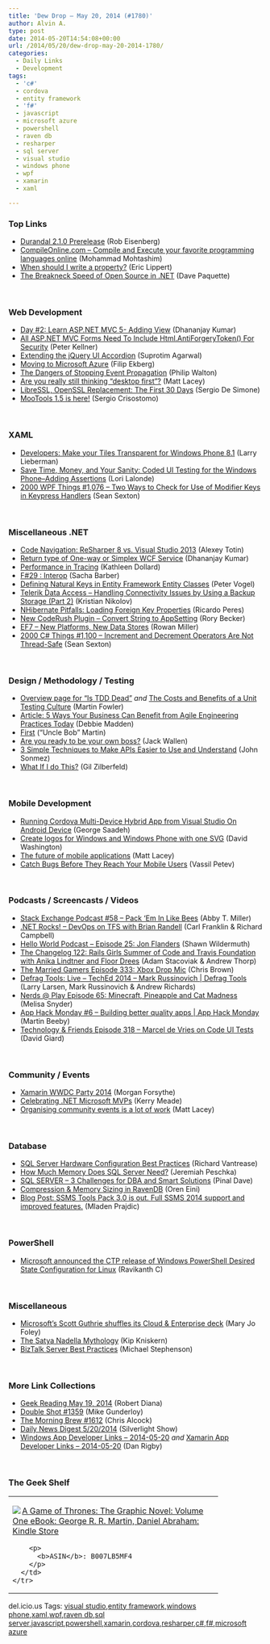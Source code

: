 ```yaml
---
title: 'Dew Drop – May 20, 2014 (#1780)'
author: Alvin A.
type: post
date: 2014-05-20T14:54:08+00:00
url: /2014/05/20/dew-drop-may-20-2014-1780/
categories:
  - Daily Links
  - Development
tags:
  - 'c#'
  - cordova
  - entity framework
  - 'f#'
  - javascript
  - microsoft azure
  - powershell
  - raven db
  - resharper
  - sql server
  - visual studio
  - windows phone
  - wpf
  - xamarin
  - xaml

---
```

### <a name="top"></a>Top Links

  * <a href="http://eisenbergeffect.bluespire.com/durandal-2-1-0-prerelease/" target="_blank">Durandal 2.1.0 Prerelease</a> (Rob Eisenberg)
  * <a href="http://compileonline.com/" target="_blank">CompileOnline.com &#8211; Compile and Execute your favorite programming languages online</a> (Mohammad Mohtashim)
  * <a href="http://ericlippert.com/2014/05/19/when-should-i-write-a-property/" target="_blank">When should I write a property?</a> (Eric Lippert)
  * <a href="http://www.davepaquette.com/archive/2014/05/19/the-breakneck-speed-of-open-source-in-net.aspx?utm_source=rss&utm_medium=rss&utm_campaign=the-breakneck-speed-of-open-source-in-net" target="_blank">The Breakneck Speed of Open Source in .NET</a> (Dave Paquette)

&nbsp;

### <a name="web"></a>Web Development

  * <a href="http://debugmode.net/2014/05/20/day-2-learn-asp-net-mvc-5-adding-view/" target="_blank">Day #2: Learn ASP.NET MVC 5- Adding View</a> (Dhananjay Kumar)
  * <a href="http://peterkellner.net/2014/05/19/asp-net-mvc-forms-need-include-html-antiforgerytoken-security/?utm_source=rss&utm_medium=rss&utm_campaign=asp-net-mvc-forms-need-include-html-antiforgerytoken-security" target="_blank">All ASP.NET MVC Forms Need To Include Html.AntiForgeryToken() For Security</a> (Peter Kellner)
  * <a href="http://feedproxy.google.com/~r/netCurryRecentArticles/~3/qRq85BtAGnk/ShowArticle.aspx" target="_blank">Extending the jQuery UI Accordion</a> (Suprotim Agarwal)
  * <a href="http://blog.filipekberg.se/2014/05/20/moving-microsoft-azure/" target="_blank">Moving to Microsoft Azure</a> (Filip Ekberg)
  * <a href="http://css-tricks.com/dangers-stopping-event-propagation/" target="_blank">The Dangers of Stopping Event Propagation</a> (Philip Walton)
  * <a href="http://feedproxy.google.com/~r/MattLacey/~3/bsTz2vBYPNQ/are-you-really-still-thinking-desktop.html" target="_blank">Are you really still thinking &#8220;desktop first&#8221;?</a> (Matt Lacey)
  * <a href="http://www.infoq.com/news/2014/05/libre-ssl-first-30-days?utm_campaign=infoq_content&utm_source=infoq&utm_medium=feed&utm_term=global" target="_blank">LibreSSL, OpenSSL Replacement: The First 30 Days</a> (Sergio De Simone)
  * <a href="http://feedproxy.google.com/~r/mootools-blog/~3/_VwiEzl6VCM/" target="_blank">MooTools 1.5 is here!</a> (Sergio Crisostomo)

&nbsp;

### <a name="silverlight"></a>XAML

  * <a href="http://blogs.windows.com/windows/b/buildingapps/archive/2014/05/19/developers-make-your-tiles-transparent-for-windows-phone-8-1.aspx" target="_blank">Developers: Make your Tiles Transparent for Windows Phone 8.1</a> (Larry Lieberman)
  * <a href="http://blogs.msdn.com/b/cdndevs/archive/2014/05/20/save-time-money-and-your-sanity-coded-ui-testing-for-the-windows-phone-adding-assertions.aspx" target="_blank">Save Time, Money, and Your Sanity: Coded UI Testing for the Windows Phone–Adding Assertions</a> (Lori Lalonde)
  * <a href="http://wpf.2000things.com/2014/05/20/1076-two-ways-to-check-for-use-of-modifier-keys-in-keypress-handlers/" target="_blank">2000 WPF Things #1,076 – Two Ways to Check for Use of Modifier Keys in Keypress Handlers</a> (Sean Sexton)

&nbsp;

### <a name="dotnet"></a>Miscellaneous .NET

  * <a href="http://blog.jetbrains.com/dotnet/2014/05/19/code-navigation-resharper-80-vs-visual-studio-2013/" target="_blank">Code Navigation: ReSharper 8 vs. Visual Studio 2013</a> (Alexey Totin)
  * <a href="http://debugmode.net/2014/05/20/return-type-of-one-way-or-simplex-wcf-service/" target="_blank">Return type of One-way or Simplex WCF Service</a> (Dhananjay Kumar)
  * <a href="http://msmvps.com/blogs/kathleen/archive/2014/05/19/performance-in-tracing.aspx" target="_blank">Performance in Tracing</a> (Kathleen Dollard)
  * <a href="https://sachabarbs.wordpress.com/2014/05/19/f29-interop/" target="_blank">F#29 : Interop</a> (Sacha Barber)
  * <a href="http://visualstudiomagazine.com/blogs/tool-tracker/2014/05/entity-framework-entity-classes.aspx" target="_blank">Defining Natural Keys in Entity Framework Entity Classes</a> (Peter Vogel)
  * <a href="http://feedproxy.google.com/~r/Telerik/~3/8nJNIn4Sh64/telerik-data-access---handling-connectivity-issues-by-using-a-backup-storage-(part-2)" target="_blank">Telerik Data Access &#8211; Handling Connectivity Issues by Using a Backup Storage (Part 2)</a> (Kristian Nikolov)
  * <a href="http://weblogs.asp.net/ricardoperes/archive/2014/05/19/nhibernate-pitfalls-loading-foreign-key-properties.aspx" target="_blank">NHibernate Pitfalls: Loading Foreign Key Properties</a> (Ricardo Peres)
  * <a href="https://community.devexpress.com:443/blogs/rorybecker/archive/2014/05/19/new-coderush-plugin-convert-string-to-appsetting.aspx" target="_blank">New CodeRush Plugin – Convert String to AppSetting</a> (Rory Becker)
  * <a href="http://blogs.msdn.com/b/adonet/archive/2014/05/19/ef7-new-platforms-new-data-stores.aspx" target="_blank">EF7 &#8211; New Platforms, New Data Stores</a> (Rowan Miller)
  * <a href="http://csharp.2000things.com/2014/05/20/1100-increment-and-decrement-operators-are-not-thread-safe/" target="_blank">2000 C# Things #1,100 – Increment and Decrement Operators Are Not Thread-Safe</a> (Sean Sexton)

&nbsp;

### <a name="design"></a>Design / Methodology / Testing

  * <a href="http://martinfowler.com/articles/is-tdd-dead/" target="_blank">Overview page for &#8220;Is TDD Dead&#8221;</a> _and_ <a href="http://martinfowler.com/articles/testing-culture.html#costs" target="_blank">The Costs and Benefits of a Unit Testing Culture</a> (Martin Fowler)
  * <a href="http://www.infoq.com/articles/benefit-agile-engineering?utm_campaign=infoq_content&utm_source=infoq&utm_medium=feed&utm_term=global" target="_blank">Article: 5 Ways Your Business Can Benefit from Agile Engineering Practices Today</a> (Debbie Madden)
  * <a href="http://8thlight.github.com/uncle-bob/2014/05/19/First.html" target="_blank">First</a> (&#8220;Uncle Bob&#8221; Martin)
  * <a href="http://blog.pluralsight.com/how-to-work-from-home" target="_blank">Are you ready to be your own boss?</a> (Jack Wallen)
  * <a href="http://simpleprogrammer.com/2014/05/19/use-default-parameters-enumerations-make-apis-easier-use/?utm_source=rss&utm_medium=rss&utm_campaign=use-default-parameters-enumerations-make-apis-easier-use" target="_blank">3 Simple Techniques to Make APIs Easier to Use and Understand</a> (John Sonmez)
  * <a href="http://feedproxy.google.com/~r/gilzilberfeld/~3/IIeAdD9csp8/what-if-i-do-this.html" target="_blank">What If I do This?</a> (Gil Zilberfeld)

&nbsp;

### Mobile Development

  * <a href="http://blog.falafel.com/Blogs/GeorgeSaadeh/george-saadeh/2014/05/19/running-cordova-multi-device-hybrid-app-from-visual-studio-on-android-device" target="_blank">Running Cordova Multi-Device Hybrid App from Visual Studio On Android Device</a> (George Saadeh)
  * <a href="http://dwcares.com/vector-windows-and-phone/" target="_blank">Create logos for Windows and Windows Phone with one SVG</a> (David Washington)
  * <a href="http://feedproxy.google.com/~r/MattLacey/~3/CgIKHkU6nMo/the-future-of-mobile-applications.html" target="_blank">The future of mobile applications</a> (Matt Lacey)
  * <a href="http://feedproxy.google.com/~r/Telerik/~3/hAQacC3yoRE/catch-bugs-before-they-reach-your-mobile-users" target="_blank">Catch Bugs Before They Reach Your Mobile Users</a> (Vassil Petev)

&nbsp;

### <a name="podcasts"></a>Podcasts / Screencasts / Videos

  * <a href="http://blog.stackoverflow.com/2014/05/podcast-58-pack-em-in-like-bees/" target="_blank">Stack Exchange Podcast #58 – Pack ‘Em In Like Bees</a> (Abby T. Miller)
  * <a href="http://www.dotnetrocks.com/default.aspx?ShowNum=984" target="_blank">.NET Rocks! &#8211; DevOps on TFS with Brian Randell</a> (Carl Franklin & Richard Campbell)
  * <a href="http://hwpod.libsyn.com/episode-25-jon-flanders" target="_blank">Hello World Podcast &#8211; Episode 25: Jon Flanders</a> (Shawn Wildermuth)
  * <a href="http://5by5.tv/changelog/122" target="_blank">The Changelog 122: Rails Girls Summer of Code and Travis Foundation with Anika Lindtner and Floor Drees</a> (Adam Stacoviak & Andrew Thorp)
  * <a href="http://www.themarriedgamers.net/the-married-gamers-episode-333-xbox-drop-mic/" target="_blank">The Married Gamers Episode 333: Xbox Drop Mic</a> (Chris Brown)
  * <a href="http://channel9.msdn.com/Shows/Defrag-Tools/Defrag-Tools-Live-TechEd-2014-Mark-Russinovich" target="_blank">Defrag Tools: Live &#8211; TechEd 2014 &#8211; Mark Russinovich | Defrag Tools</a> (Larry Larsen, Mark Russinovich & Andrew Richards)
  * <a href="http://www.themarriedgamers.net/np-065-minecraft-pineapple-and-cat-madness/" target="_blank">Nerds @ Play Episode 65: Minecraft, Pineapple and Cat Madness</a> (Melisa Snyder)
  * <a href="http://channel9.msdn.com/Shows/Appy-Mondays/App-Hack-Monday-6-Building-better-quality-apps" target="_blank">App Hack Monday #6 &#8211; Building better quality apps | App Hack Monday</a> (Martin Beeby)
  * <a href="http://technologyandfriends.com/SubText/archive/2014/05/19/tf318.aspx" target="_blank">Technology & Friends Episode 318 &#8211; Marcel de Vries on Code UI Tests</a> (David Giard)

&nbsp;

### <a name="events"></a>Community / Events

  * <a href="http://blog.xamarin.com/xamarin-wwdc-party-2014/" target="_blank">Xamarin WWDC Party 2014</a> (Morgan Forsythe)
  * <a href="http://blog.ncover.com/celebrating-net-microsoft-mvps/?utm_source=rss&utm_medium=rss&utm_campaign=celebrating-net-microsoft-mvps" target="_blank">Celebrating .NET Microsoft MVPs</a> (Kerry Meade)
  * <a href="http://feedproxy.google.com/~r/MattLacey/~3/rn-p5rAeYlg/organising-community-events-is-lot-of.html" target="_blank">Organising community events is a lot of work</a> (Matt Lacey)

&nbsp;

### <a name="sql"></a>Database

  * <a href="http://feedproxy.google.com/~r/MSSQLTips-LatestSqlServerTips/~3/2Alw6Lz1NxE/tip.asp" target="_blank">SQL Server Hardware Configuration Best Practices</a> (Richard Vantrease)
  * <a href="http://feedproxy.google.com/~r/BrentOzar-SqlServerDba/~3/F4z_yaLn6iA/" target="_blank">How Much Memory Does SQL Server Need?</a> (Jeremiah Peschka)
  * <a href="http://blog.sqlauthority.com/2014/05/20/sql-server-3-challenges-for-dba-and-smart-solutions/" target="_blank">SQL SERVER – 3 Challenges for DBA and Smart Solutions</a> (Pinal Dave)
  * <a href="http://feedproxy.google.com/~r/AyendeRahien/~3/1b-kFNKNxSE/compression-memory-sizing-in-ravendb" target="_blank">Compression & Memory Sizing in RavenDB</a> (Oren Eini)
  * <a href="http://www.toadworld.com/platforms/sql-server/b/weblog/archive/2014/05/19/ssms-tools-pack-3-0-is-out-full-ssms-2014-support-and-improved-features.aspx" target="_blank">Blog Post: SSMS Tools Pack 3.0 is out. Full SSMS 2014 support and improved features.</a> (Mladen Prajdic)

&nbsp;

### <a name="ps"></a>PowerShell

  * <a href="http://www.powershellmagazine.com/2014/05/19/microsoft-announced-the-ctp-release-of-windows-powershell-desired-state-configuration-for-linux/" target="_blank">Microsoft announced the CTP release of Windows PowerShell Desired State Configuration for Linux</a> (Ravikanth C)

&nbsp;

### <a name="misc"></a>Miscellaneous

  * <a href="http://www.zdnet.com/microsofts-scott-guthrie-shuffles-its-cloud-and-enterprise-deck-7000029629/#ftag=RSS0966a21" target="_blank">Microsoft&#8217;s Scott Guthrie shuffles its Cloud & Enterprise deck</a> (Mary Jo Foley)
  * <a href="http://feedproxy.google.com/~r/liveside/~3/XF74IKJCkME/" target="_blank">The Satya Nadella Mythology</a> (Kip Kniskern)
  * <a href="http://feedproxy.google.com/~r/geekswithblogs/~3/9ABNOZ46rT4/156438.aspx" target="_blank">BizTalk Server Best Practices</a> (Michael Stephenson)

&nbsp;

### <a name="links"></a>More Link Collections

  * <a href="http://feeds.regulargeek.com/~r/RegularGeek/~3/8UhLxcwOIGc/" target="_blank">Geek Reading May 19, 2014</a> (Robert Diana)
  * <a href="http://afreshcup.com/home/2014/5/20/double-shot-1359.html" target="_blank">Double Shot #1359</a> (Mike Gunderloy)
  * <a href="http://feedproxy.google.com/~r/ReflectivePerspective/~3/T96uq0VVH7E/" target="_blank">The Morning Brew #1612</a> (Chris Alcock)
  * <a href="http://feedproxy.google.com/~r/silverlightshow/~3/lLne33VFjNE/Daily-News-Digest-5-20-2014.aspx" target="_blank">Daily News Digest 5/20/2014</a> (Silverlight Show)
  * <a href="http://windowsappdev.com/2014/05/windows-app-developer-links-2014-05-20/" target="_blank">Windows App Developer Links &#8211; 2014-05-20</a> _and_ <a href="http://xamarinappdev.com/2014/05/xamarin-app-developer-links-2014-05-20/" target="_blank">Xamarin App Developer Links &#8211; 2014-05-20</a> (Dan Rigby)

&nbsp;

### <a name="shelf"></a>The Geek Shelf

<div id="scid:7dc1bd33-94bd-46fd-a20b-0131235bcd47:5d8fc022-72b2-4b3e-a103-c06c22e63887" class="wlWriterEditableSmartContent" style="float: none; padding-bottom: 0px; padding-top: 0px; padding-left: 0px; margin: 0px; display: inline; padding-right: 0px">
  <table cellspacing="0" cellpadding="2" width="400" border="0" unselectable="on">
    <tr>
      <td valign="top" width="400">
        <p>
          <a title="A Game of Thrones: The Graphic Novel: Volume One eBook: George R. R. Martin, Daniel Abraham: Kindle Store" href="http://www.amazon.com/exec/obidos/ASIN/B007LB5MF4/alvinashcraft-20"><img data-recalc-dims="1" decoding="async" src="https://i0.wp.com/images.amazon.com/images/P/B007LB5MF4.01.MZZZZZZZ.jpg?w=660" border="0" align="left" style="float:left" />A Game of Thrones: The Graphic Novel: Volume One eBook: George R. R. Martin, Daniel Abraham: Kindle Store</a>
        </p>
        
        <p>
          <b>ASIN</b>: B007LB5MF4
        </p>
      </td>
    </tr>
  </table>
</div>

<div id="scid:0767317B-992E-4b12-91E0-4F059A8CECA8:280abe02-d96a-44d9-84ff-675513645418" class="wlWriterEditableSmartContent" style="float: none; padding-bottom: 0px; padding-top: 0px; padding-left: 0px; margin: 0px; display: inline; padding-right: 0px">
  del.icio.us Tags: <a href="http://del.icio.us/popular/visual+studio" rel="tag">visual studio</a>,<a href="http://del.icio.us/popular/entity+framework" rel="tag">entity framework</a>,<a href="http://del.icio.us/popular/windows+phone" rel="tag">windows phone</a>,<a href="http://del.icio.us/popular/xaml" rel="tag">xaml</a>,<a href="http://del.icio.us/popular/wpf" rel="tag">wpf</a>,<a href="http://del.icio.us/popular/raven+db" rel="tag">raven db</a>,<a href="http://del.icio.us/popular/sql+server" rel="tag">sql server</a>,<a href="http://del.icio.us/popular/javascript" rel="tag">javascript</a>,<a href="http://del.icio.us/popular/powershell" rel="tag">powershell</a>,<a href="http://del.icio.us/popular/xamarin" rel="tag">xamarin</a>,<a href="http://del.icio.us/popular/cordova" rel="tag">cordova</a>,<a href="http://del.icio.us/popular/resharper" rel="tag">resharper</a>,<a href="http://del.icio.us/popular/c%23" rel="tag">c#</a>,<a href="http://del.icio.us/popular/f%23" rel="tag">f#</a>,<a href="http://del.icio.us/popular/microsoft+azure" rel="tag">microsoft azure</a>
</div>
